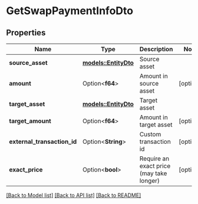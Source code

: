 # GetSwapPaymentInfoDto

## Properties

Name | Type | Description | Notes
------------ | ------------- | ------------- | -------------
**source_asset** | [**models::EntityDto**](EntityDto.md) | Source asset | 
**amount** | Option<**f64**> | Amount in source asset | [optional]
**target_asset** | [**models::EntityDto**](EntityDto.md) | Target asset | 
**target_amount** | Option<**f64**> | Amount in target asset | [optional]
**external_transaction_id** | Option<**String**> | Custom transaction id | [optional]
**exact_price** | Option<**bool**> | Require an exact price (may take longer) | [optional]

[[Back to Model list]](../README.md#documentation-for-models) [[Back to API list]](../README.md#documentation-for-api-endpoints) [[Back to README]](../README.md)


